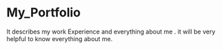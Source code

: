 # My_Portfolio
It describes my work  Experience and everything about me . it will be very helpful to know everything about me.
